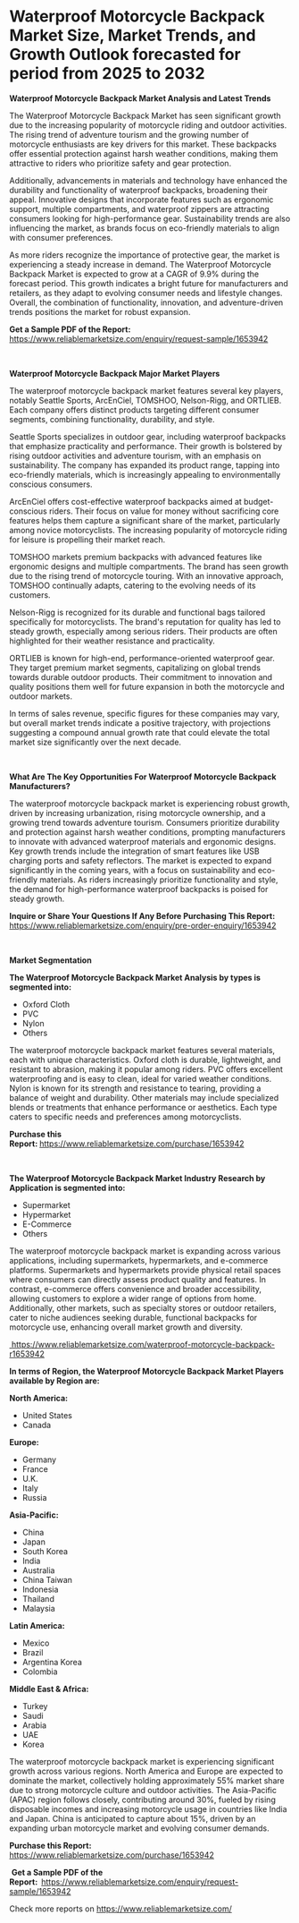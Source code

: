 <p><h1>Waterproof Motorcycle Backpack Market Size, Market Trends, and Growth Outlook forecasted for period from 2025 to 2032</h1></p><p><strong>Waterproof Motorcycle Backpack Market Analysis and Latest Trends</strong></p>
<p><p>The Waterproof Motorcycle Backpack Market has seen significant growth due to the increasing popularity of motorcycle riding and outdoor activities. The rising trend of adventure tourism and the growing number of motorcycle enthusiasts are key drivers for this market. These backpacks offer essential protection against harsh weather conditions, making them attractive to riders who prioritize safety and gear protection.</p><p>Additionally, advancements in materials and technology have enhanced the durability and functionality of waterproof backpacks, broadening their appeal. Innovative designs that incorporate features such as ergonomic support, multiple compartments, and waterproof zippers are attracting consumers looking for high-performance gear. Sustainability trends are also influencing the market, as brands focus on eco-friendly materials to align with consumer preferences.</p><p>As more riders recognize the importance of protective gear, the market is experiencing a steady increase in demand. The Waterproof Motorcycle Backpack Market is expected to grow at a CAGR of 9.9% during the forecast period. This growth indicates a bright future for manufacturers and retailers, as they adapt to evolving consumer needs and lifestyle changes. Overall, the combination of functionality, innovation, and adventure-driven trends positions the market for robust expansion.</p></p>
<p><strong>Get a Sample PDF of the Report:&nbsp;</strong> <a href="https://www.reliablemarketsize.com/enquiry/request-sample/1653942?utm_campaign=2747&utm_medium=2&utm_source=Github&utm_content=ia&utm_term=07032025&utm_id=waterproof-motorcycle-backpack">https://www.reliablemarketsize.com/enquiry/request-sample/1653942</a></p>
<p>&nbsp;</p>
<p><strong>Waterproof Motorcycle Backpack Major Market Players</strong></p>
<p><p>The waterproof motorcycle backpack market features several key players, notably Seattle Sports, ArcEnCiel, TOMSHOO, Nelson-Rigg, and ORTLIEB. Each company offers distinct products targeting different consumer segments, combining functionality, durability, and style.</p><p>Seattle Sports specializes in outdoor gear, including waterproof backpacks that emphasize practicality and performance. Their growth is bolstered by rising outdoor activities and adventure tourism, with an emphasis on sustainability. The company has expanded its product range, tapping into eco-friendly materials, which is increasingly appealing to environmentally conscious consumers.</p><p>ArcEnCiel offers cost-effective waterproof backpacks aimed at budget-conscious riders. Their focus on value for money without sacrificing core features helps them capture a significant share of the market, particularly among novice motorcyclists. The increasing popularity of motorcycle riding for leisure is propelling their market reach.</p><p>TOMSHOO markets premium backpacks with advanced features like ergonomic designs and multiple compartments. The brand has seen growth due to the rising trend of motorcycle touring. With an innovative approach, TOMSHOO continually adapts, catering to the evolving needs of its customers.</p><p>Nelson-Rigg is recognized for its durable and functional bags tailored specifically for motorcyclists. The brand's reputation for quality has led to steady growth, especially among serious riders. Their products are often highlighted for their weather resistance and practicality.</p><p>ORTLIEB is known for high-end, performance-oriented waterproof gear. They target premium market segments, capitalizing on global trends towards durable outdoor products. Their commitment to innovation and quality positions them well for future expansion in both the motorcycle and outdoor markets.</p><p>In terms of sales revenue, specific figures for these companies may vary, but overall market trends indicate a positive trajectory, with projections suggesting a compound annual growth rate that could elevate the total market size significantly over the next decade.</p></p>
<p>&nbsp;</p>
<p><strong>What Are The Key Opportunities For Waterproof Motorcycle Backpack Manufacturers?</strong></p>
<p><p>The waterproof motorcycle backpack market is experiencing robust growth, driven by increasing urbanization, rising motorcycle ownership, and a growing trend towards adventure tourism. Consumers prioritize durability and protection against harsh weather conditions, prompting manufacturers to innovate with advanced waterproof materials and ergonomic designs. Key growth trends include the integration of smart features like USB charging ports and safety reflectors. The market is expected to expand significantly in the coming years, with a focus on sustainability and eco-friendly materials. As riders increasingly prioritize functionality and style, the demand for high-performance waterproof backpacks is poised for steady growth.</p></p>
<p><strong>Inquire or Share Your Questions If Any Before Purchasing This Report:</strong> <a href="https://www.reliablemarketsize.com/enquiry/pre-order-enquiry/1653942?utm_campaign=2747&utm_medium=2&utm_source=Github&utm_content=ia&utm_term=07032025&utm_id=waterproof-motorcycle-backpack">https://www.reliablemarketsize.com/enquiry/pre-order-enquiry/1653942</a></p>
<p>&nbsp;</p>
<p><strong>Market Segmentation</strong></p>
<p><strong>The Waterproof Motorcycle Backpack Market Analysis by types is segmented into:</strong></p>
<p><ul><li>Oxford Cloth</li><li>PVC</li><li>Nylon</li><li>Others</li></ul></p>
<p><p>The waterproof motorcycle backpack market features several materials, each with unique characteristics. Oxford cloth is durable, lightweight, and resistant to abrasion, making it popular among riders. PVC offers excellent waterproofing and is easy to clean, ideal for varied weather conditions. Nylon is known for its strength and resistance to tearing, providing a balance of weight and durability. Other materials may include specialized blends or treatments that enhance performance or aesthetics. Each type caters to specific needs and preferences among motorcyclists.</p></p>
<p><strong>Purchase this Report:&nbsp;</strong><a href="https://www.reliablemarketsize.com/purchase/1653942?utm_campaign=2747&utm_medium=2&utm_source=Github&utm_content=ia&utm_term=07032025&utm_id=waterproof-motorcycle-backpack">https://www.reliablemarketsize.com/purchase/1653942</a></p>
<p>&nbsp;</p>
<p><strong>The Waterproof Motorcycle Backpack Market Industry Research by Application is segmented into:</strong></p>
<p><ul><li>Supermarket</li><li>Hypermarket</li><li>E-Commerce</li><li>Others</li></ul></p>
<p><p>The waterproof motorcycle backpack market is expanding across various applications, including supermarkets, hypermarkets, and e-commerce platforms. Supermarkets and hypermarkets provide physical retail spaces where consumers can directly assess product quality and features. In contrast, e-commerce offers convenience and broader accessibility, allowing customers to explore a wider range of options from home. Additionally, other markets, such as specialty stores or outdoor retailers, cater to niche audiences seeking durable, functional backpacks for motorcycle use, enhancing overall market growth and diversity.</p></p>
<p><a href="https://www.reliablemarketsize.com/waterproof-motorcycle-backpack-r1653942?utm_campaign=2747&utm_medium=2&utm_source=Github&utm_content=ia&utm_term=07032025&utm_id=waterproof-motorcycle-backpack">&nbsp;https://www.reliablemarketsize.com/waterproof-motorcycle-backpack-r1653942</a></p>
<p><strong>In terms of Region, the Waterproof Motorcycle Backpack Market Players available by Region are:</strong></p>
<p>
    <p> <strong> North America: </strong>
        <ul>
            <li>United States</li>
            <li>Canada</li>
        </ul>
        </p> 
    <p> <strong> Europe: </strong>
        <ul>
            <li>Germany</li>
            <li>France</li>
            <li>U.K.</li>
            <li>Italy</li>
            <li>Russia</li>
        </ul>
        </p> 
    <p> <strong> Asia-Pacific: </strong>
        <ul>
            <li>China</li>
            <li>Japan</li>
            <li>South Korea</li>
            <li>India</li>
            <li>Australia</li>
            <li>China Taiwan</li>
            <li>Indonesia</li>
            <li>Thailand</li>
            <li>Malaysia</li>
        </ul>
        </p> 
    <p> <strong> Latin America: </strong>
        <ul>
            <li>Mexico</li>
            <li>Brazil</li>
            <li>Argentina Korea</li>
            <li>Colombia</li>
        </ul>
        </p> 
    <p> <strong> Middle East & Africa: </strong>
        <ul>
            <li>Turkey</li>
            <li>Saudi</li>
            <li>Arabia</li>
            <li>UAE</li>
            <li>Korea</li>
        </ul>
    </p>
    </p>
<p><p>The waterproof motorcycle backpack market is experiencing significant growth across various regions. North America and Europe are expected to dominate the market, collectively holding approximately 55% market share due to strong motorcycle culture and outdoor activities. The Asia-Pacific (APAC) region follows closely, contributing around 30%, fueled by rising disposable incomes and increasing motorcycle usage in countries like India and Japan. China is anticipated to capture about 15%, driven by an expanding urban motorcycle market and evolving consumer demands.</p></p>
<p><strong>Purchase this Report: </strong><a href="https://www.reliablemarketsize.com/purchase/1653942?utm_campaign=2747&utm_medium=2&utm_source=Github&utm_content=ia&utm_term=07032025&utm_id=waterproof-motorcycle-backpack">https://www.reliablemarketsize.com/purchase/1653942</a></p>
<p>&nbsp;<strong>Get a Sample PDF of the Report:&nbsp;&nbsp;</strong><a href="https://www.reliablemarketsize.com/enquiry/request-sample/1653942?utm_campaign=2747&utm_medium=2&utm_source=Github&utm_content=ia&utm_term=07032025&utm_id=waterproof-motorcycle-backpack">https://www.reliablemarketsize.com/enquiry/request-sample/1653942</a></p>
<p><strong></strong></p>
<p>Check more reports on <a href="https://www.reliablemarketsize.com/?utm_campaign=2747&utm_medium=2&utm_source=Github&utm_content=ia&utm_term=07032025&utm_id=waterproof-motorcycle-backpack">https://www.reliablemarketsize.com/</a></p>